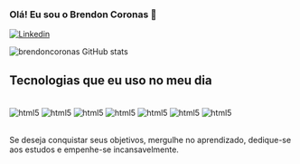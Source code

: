 ### Olá! Eu sou o Brendon Coronas 👋

[![Linkedin](https://img.shields.io/badge/LinkedIn-0077B5?style=for-the-badge&logo=linkedin&logoColor=white)]([www.linkedin.com/in/brendon-coronas](https://www.linkedin.com/in/brendon-coronas))

![brendoncoronas GitHub stats](https://github-readme-stats.vercel.app/api?username=brendoncoronas&show_icons=true&theme=merko)

## Tecnologias que eu uso no meu dia 

<div style="display: inline_block"><br/>
 <img align="center" alt="html5" src="https://img.shields.io/badge/HTML5-E34F26?style=for-the-badge&logo=html5&logoColor=white">
 <img align="center" alt="html5" src="https://img.shields.io/badge/CSS3-1572B6?style=for-the-badge&logo=css3&logoColor=white">
 <img align="center" alt="html5" src="https://img.shields.io/badge/Python-14354C?style=for-the-badge&logo=python&logoColor=white">
 <img align="center" alt="html5" src="https://img.shields.io/badge/Django-092E20?style=for-the-badge&logo=django&logoColor=white">
 <img align="center" alt="html5" src="https://img.shields.io/badge/Java-ED8B00?style=for-the-badge&logo=openjdk&logoColor=white">
 <img align="center" alt="html5" src="https://img.shields.io/badge/SQLite-07405E?style=for-the-badge&logo=sqlite&logoColor=white"> 
 <img align="center" alt="html5" src="https://img.shields.io/badge/MySQL-00000F?style=for-the-badge&logo=mysql&logoColor=white"> 
</div><br>

Se deseja conquistar seus objetivos, mergulhe no aprendizado, dedique-se aos estudos e empenhe-se incansavelmente.
